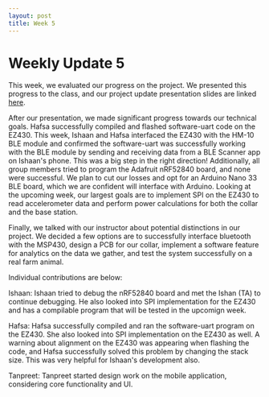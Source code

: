 ```yaml
---
layout: post
title: Week 5
---
```


# Weekly Update 5
This week, we evaluated our progress on the project. We presented this progress to the class, and our project update presentation slides are linked [here](https://docs.google.com/presentation/d/1EjBr3AYwOEfHrSuuhr1aDphF1q-qTBSB8bT0iNk_CmQ/edit?usp=sharing).

After our presentation, we made significant progress towards our technical goals. Hafsa successfully compiled and flashed software-uart code on the EZ430. This week, Ishaan and Hafsa interfaced the EZ430 with the HM-10 BLE module and confirmed the software-uart was successfully working with the BLE module by sending and receiving data from a BLE Scanner app on Ishaan's phone. This was a big step in the right direction! Additionally, all group members tried to program the Adafruit nRF52840 board, and none were successful. We plan to cut our losses and opt for an Arduino Nano 33 BLE board, which we are confident will interface with Arduino. Looking at the upcoming week, our largest goals are to implement SPI on the EZ430 to read accelerometer data and perform power calculations for both the collar and the base station.

Finally, we talked with our instructor about potential distinctions in our project. We decided a few options are to successfully interface bluetooth with the MSP430, design a PCB for our collar, implement a software feature for analytics on the data we gather, and test the system successfully on a real farm animal.

Individual contributions are below:

Ishaan: Ishaan tried to debug the nRF52840 board and met the Ishan (TA) to continue debugging. He also looked into SPI implementation for the EZ430 and has a compilable program that will be tested in the upcomign week.

Hafsa: Hafsa successfully compiled and ran the software-uart program on the EZ430. She also looked into SPI implementation on the EZ430 as well. A warning about alignment on the EZ430 was appearing when flashing the code, and Hafsa successfully solved this problem by changing the stack size. This was very helpful for Ishaan's development also.

Tanpreet: Tanpreet started design work on the mobile application, considering core functionality and UI.


